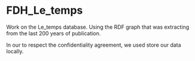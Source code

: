 # FDH_Le_temps
Work on the Le_temps database. Using the RDF graph that was extracting from the last 200 years of publication.

In our to respect the confidentiality agreement, we used store our data locally.
